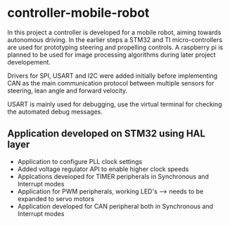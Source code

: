 # controller-mobile-robot
In this project a controller is developed for a mobile robot, aiming towards autonomous driving. In the earlier steps a STM32 and TI micro-controllers are used for 
prototyping steering and propelling controls. A raspberry pi is planned to be used for image processing algorithms during later project developement.

Drivers for SPI, USART and I2C were added initially before implementing CAN as the main communication protocol between multiple sensors for steering, lean angle and forward velocity.

USART is mainly used for debugging, use the virtual terminal for checking the automated debug messages.

<h2>Application developed on STM32 using HAL layer</h2>
<ul>
  <li>Application to configure PLL clock settings</li>
  <li>Added voltage regulator API to enable higher clock speeds</li>
  <li>Applcations deveioped for TIMER peripherals in Synchronous and Interrupt modes</li>
  <li>Application for PWM peripherals, working LED's --> needs to be expanded to servo motors</li>
  <li>Application developed for CAN peripheral both in Synchronous and Interrupt modes</li>
</ul>
